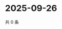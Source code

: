 # 2025-09-26

共 0 条

<!-- BEGIN ZHIHUQUESTIONS -->
<!-- 最后更新时间 Fri Sep 26 2025 01:09:39 GMT+0800 (China Standard Time) -->

<!-- END ZHIHUQUESTIONS -->
